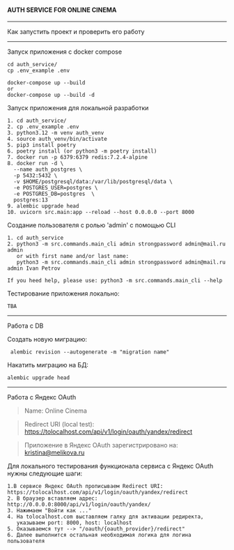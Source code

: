 #### AUTH SERVICE FOR ONLINE CINEMA

____________________________________________________________________________
Как запустить проект и проверить его работу
____________________________________________________________________________

Запуск приложения с docker compose

```
cd auth_service/
cp .env_example .env
```

```
docker-compose up --build
or
docker-compose up --build -d
```

Запуск приложения для локальной разработки

```
1. cd auth_service/
2. cp .env_example .env
3. python3.12 -m venv auth_venv
4. source auth_venv/bin/activate
5. pip3 install poetry
6. poetry install (or python3 -m poetry install)
7. docker run -p 6379:6379 redis:7.2.4-alpine
8. docker run -d \
  --name auth_postgres \
  -p 5432:5432 \
  -v $HOME/postgresql/data:/var/lib/postgresql/data \
  -e POSTGRES_USER=postgres \
  -e POSTGRES_DB=postgres  \
  postgres:13
9. alembic upgrade head
10. uvicorn src.main:app --reload --host 0.0.0.0 --port 8000
```

Создание пользователя с ролью 'admin' с помощью CLI

```
1. cd auth_service
2. python3 -m src.commands.main_cli admin strongpassword admin@mail.ru admin 
   or with first name and/or last name:
   python3 -m src.commands.main_cli admin strongpassword admin@mail.ru admin Ivan Petrov
   
If you heed help, please use: python3 -m src.commands.main_cli --help 
```

Тестирование приложения локально:

```
TBA
```

___
Работа с DB

Создать новую миграцию:
```
 alembic revision --autogenerate -m "migration name"
```
Накатить миграцию на БД:
```
alembic upgrade head
```

___
Работа с Яндекс OAuth

>Name: Online Cinema

>Redirect URI (local test): https://tolocalhost.com/api/v1/login/oauth/yandex/redirect

>Приложение в Яндекс OAuth зарегистрировано на: kristina@melikova.ru


Для локального тестирования функционала сервиса с Яндекс OAuth нужны следующие шаги:
```
1.В сервисе Яндекс OAuth прописываем Redirect URI:
https://tolocalhost.com/api/v1/login/oauth/yandex/redirect
2. В браузер вставляем адрес:
http://0.0.0.0:8000/api/v1/login/oauth/yandex/
3. Нажимаем "Войти как ..."
4. На tolocalhost.com выставляем галку для активации редиректа,
   указываем port: 8000, host: localhost
5. Оказываемся тут --> "/oauth/{oauth_provider}/redirect"
6. Далее выполнится остальная необходимая логика для логина пользователя
```
